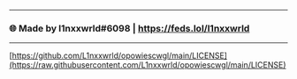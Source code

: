 <hr>

### 🌐 Made by l1nxxwrld#6098 | https://feds.lol/l1nxxwrld

<hr>

[https://github.com/L1nxxwrld/opowiescwgl/main/LICENSE](https://raw.githubusercontent.com/L1nxxwrld/opowiescwgl/main/LICENSE)
